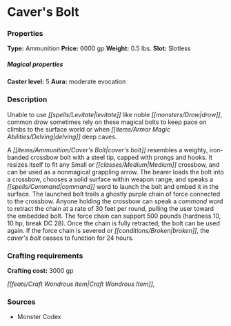 ﻿---
Title: "Caver's Bolt"
Type: "Ammunition"
Price: "6000 gp"
Weight: "0.5 lbs."
Slot: "Slotless"
Caster level: "5"
Aura: "moderate evocation"
Description: |
  "Unable to use levitate like noble drow, common drow sometimes rely on these magical bolts to keep pace on climbs to the surface world or when delving deep caves.
  A _caver's bolt_ resembles a weighty, iron-banded crossbow bolt with a steel tip, capped with prongs and hooks. It resizes itself to fit any Small or Medium crossbow, and can be used as a nonmagical grappling arrow. The bearer loads the bolt into a crossbow, chooses a solid surface within weapon range, and speaks a command word to launch the bolt and embed it in the surface. The launched bolt trails a ghostly purple chain of force connected to the crossbow. Anyone holding the crossbow can speak a command word to retract the chain at a rate of 30 feet per round, pulling the user toward the embedded bolt. The force chain can support 500 pounds (hardness 10, 10 hp, break DC 28). Once the chain is fully retracted, the bolt can be used again. If the force chain is severed or broken, the _caver's bolt_ ceases to function for 24 hours."
Crafting cost: "3000 gp"
Sources: "['Monster Codex']"
---

# Caver's Bolt

### Properties

**Type:** Ammunition **Price:** 6000 gp **Weight:** 0.5 lbs. **Slot:** Slotless

##### Magical properties

**Caster level:** 5 **Aura:** moderate evocation

### Description

Unable to use _[[spells/Levitate|levitate]]_ like noble _[[monsters/Drow|drow]]_, common _drow_ sometimes rely on these magical bolts to keep pace on climbs to the surface world or when _[[items/Armor Magic Abilities/Delving|delving]]_ deep caves.

A _[[items/Ammunition/Caver's Bolt|caver's bolt]]_ resembles a weighty, iron-banded crossbow bolt with a steel tip, capped with prongs and hooks. It resizes itself to fit any Small or _[[classes/Medium|Medium]]_ crossbow, and can be used as a nonmagical grappling arrow. The bearer loads the bolt into a crossbow, chooses a solid surface within weapon range, and speaks a _[[spells/Command|command]]_ word to launch the bolt and embed it in the surface. The launched bolt trails a ghostly purple chain of force connected to the crossbow. Anyone holding the crossbow can speak a _command_ word to retract the chain at a rate of 30 feet per round, pulling the user toward the embedded bolt. The force chain can support 500 pounds (hardness 10, 10 hp, break DC 28). Once the chain is fully retracted, the bolt can be used again. If the force chain is severed or _[[conditions/Broken|broken]]_, the _caver's bolt_ ceases to function for 24 hours.

### Crafting requirements

**Crafting cost:** 3000 gp

_[[feats/Craft Wondrous Item|Craft Wondrous Item]]_,

### Sources

* Monster Codex